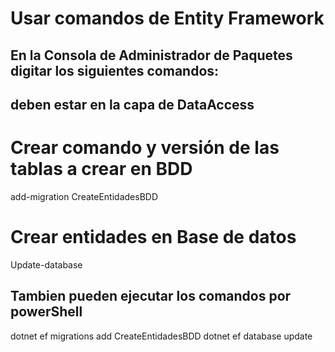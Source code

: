 # Usar comandos de Entity Framework
## En la Consola de Administrador de Paquetes digitar los siguientes comandos:
## deben estar en la capa de DataAccess

# Crear comando y versión de las tablas a crear en BDD
add-migration CreateEntidadesBDD

# Crear entidades en Base de datos
Update-database


## Tambien pueden ejecutar los comandos por powerShell
dotnet ef migrations add CreateEntidadesBDD
dotnet ef database update
